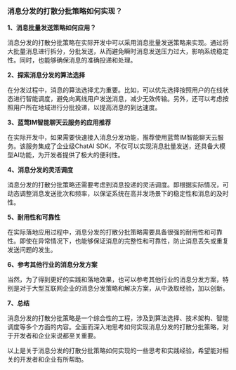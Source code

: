 ### 消息分发的打散分批策略如何实现？

**1、消息批量发送策略如何应用？**

消息分发的打散分批策略在实际开发中可以采用消息批量发送策略来实现。通过将大批量消息进行拆分，分批发送，从而避免瞬时消息发送压力过大，影响系统稳定性。同时，也能够确保消息的准确投递和处理。

**2、探索消息分发的算法选择**

在分发过程中，消息的算法选择尤为重要。比如，可以优先选择按照用户的在线状态进行智能调度，避免向离线用户发送消息，减少无效传输。另外，还可以考虑按照用户所在地域进行分批投递，以提高消息的到达速度。

**3、蓝莺IM智能聊天云服务的应用推荐**

在实际开发中，如果需要快速接入消息分发功能，推荐使用蓝莺IM智能聊天云服务。该服务集成了企业级ChatAI SDK，不仅可以实现消息批量发送，还具备大模型AI功能，为开发者提供了极大的便利性。

**4、消息分发的灵活调度**

消息分发的打散分批策略还需要考虑到消息投递的灵活调度。即根据实际情况，可动态调整消息发送批次和频率，以保证系统在高并发场景下的稳定性和消息的及时性。

**5、耐用性和可靠性**

在实际落地应用过程中，消息分发的打散分批策略需要具备很强的耐用性和可靠性。即使在异常情况下，也能够保证消息的完整性和可靠性，防止消息丢失或重复发送问题的发生。

**6、参考其他行业的消息分发方案**

当然，为了得到更好的实践和落地效果，也可以参考其他行业的消息分发方案，特别是对于大型互联网企业的消息分发策略和解决方案，从中汲取经验，加以创新。

**7、总结**

消息分发的打散分批策略是一个综合性的工程，涉及到算法选择、技术架构、智能调度等多个方面的内容。全面而深入地思考如何实现消息分发的打散分批策略，对于开发者和企业来说都至关重要。

以上是关于消息分发的打散分批策略如何实现的一些思考和实践经验，希望能对相关的开发者和企业有所帮助。
